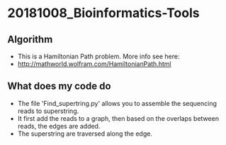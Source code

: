 # 20181008_Bioinformatics-Tools
## Algorithm
- This is a Hamiltonian Path problem. More info see here:
- http://mathworld.wolfram.com/HamiltonianPath.html
## What does my code do
- The file 'Find_supertring.py' allows you to assemble the sequencing reads to superstring.
- It first add the reads to a graph, then based on the overlaps between reads, the edges are added.
- The superstring are traversed along the edge.
